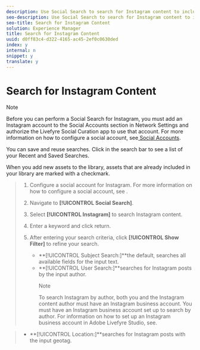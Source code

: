 ```yaml
---
description: Use Social Search to search for Instagram content to include in your Asset Library or publish to Apps.
seo-description: Use Social Search to search for Instagram content to include in your Asset Library or publish to Apps.
seo-title: Search for Instagram Content
solution: Experience Manager
title: Search for Instagram Content
uuid: d0ff83c4-d322-4165-ac45-2ef0c0630ded
index: y
internal: n
snippet: y
translate: y
---
```


# Search for Instagram Content


>[!NOTE]
>
>Before you can perform a Social Search for Instagram, you must add an Instagram account to the Social Accounts section in Network Settings and authorize the Livefyre Social Curation app to use that account. For more information on how to configure a social account, see[ Social Accounts](c_social_accounts.md#c_social_accounts).

You can save and reuse searches. Click in the search bar to see a list of your Recent and Saved Searches.

When you add new assets to the library, assets that are already included in your library are marked with a checkmark.

>1. Configure a social account for Instagram. For more information on how to configure a social account, see [](t_configure_social_accout_instagram/t_configure_social_accout_instagram.md#t_configure_social_accout_instagram).
>1. Navigate to **[!UICONTROL  Social Search]**.
>1. Select **[!UICONTROL  Instagram]** to search Instagram content.
>1. Enter a keyword and click return.
>1. After entering your search criteria, click **[!UICONTROL  Show Filter]** to refine your search.
>    
>    * **[!UICONTROL  Subject Search:]**the default, searches all available fields for the input text.
>    * **[!UICONTROL  User Search:]**searches for Instagram posts by the input author.
>      >[!NOTE]
>      >
>      >To search Instagram by author, both you and the Instagram content author must have an Instagram business account. You must have an Instagram business account set up to search by author. For information on how to set up an Instagram business account in Adobe Livefyre Studio, see[](t_configure_social_accout_instagram/c_about_instagram_accounts.md#c_about_instagram_accounts).

>    * **[!UICONTROL  Location:]**searches for Instagram posts with the input geotag.
>    
